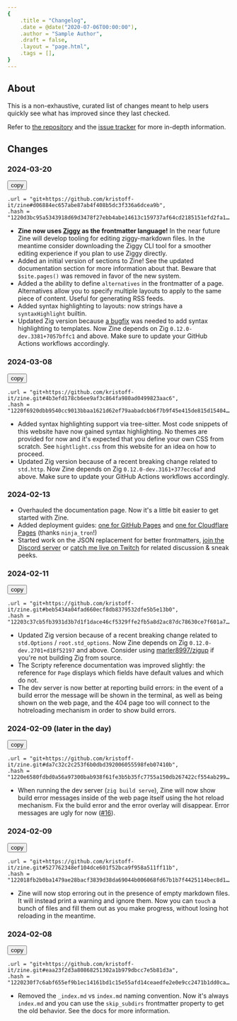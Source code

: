 ```yaml
---
{
    .title = "Changelog",
    .date = @date("2020-07-06T00:00:00"),
    .author = "Sample Author",
    .draft = false,
    .layout = "page.html",
    .tags = [],
} 
--- 
```

## About
This is a non-exhaustive, curated list of changes meant to help users quickly see what has improved since they last checked.

Refer to [the repository](https://github.com/kristoff-it/zine) and the [issue tracker](https://github.com/kristoff-it/zine/issues) for more in-depth information.

## Changes
<style>
pre {
  overflow: hidden;
  text-overflow: ellipsis;
}
</style>
<script>
window.onload = function() {
  document.querySelectorAll("button").forEach(function (b) {b.addEventListener("click", function () {
      navigator.clipboard.writeText(b.parentElement.nextElementSibling.textContent);
    });
  });
}
</script>

### 2024-03-20 

<button>copy</button>
```zig
.url = "git+https://github.com/kristoff-it/zine#d06884ec657abe87ab4f408b5dc3f336a6dcea9b",
.hash = "1220d3bc95a5343918d69d3478f27ebb4abe14613c159737af64cd2185151efd2fa1",
```
- **Zine now uses [Ziggy](https://ziggy-lang.io) as the frontmatter language!** In the near future Zine will develop tooling for editing ziggy-markdown files. In the meantime consider downloading the Ziggy CLI tool for a smoother editing experience if you plan to use Ziggy directly.
- Added an initial version of sections to Zine! See the updated documentation section for more information about that. Beware that `$site.pages()` was removed in favor of the new system.
- Added a the ability to define `alternatives` in the frontmatter of a page. Alternatives allow you to specify multiple layouts to apply to the same piece of content. Useful for generating RSS feeds.
- Added syntax highlighting to layouts: now strings have a `syntaxHighlight` builtin. 
- Updated Zig version because [a bugfix](https://github.com/ziglang/zig/pull/19224) was needed to add syntax highlighting to templates. Now Zine depends on Zig `0.12.0-dev.3381+7057bffc1` and above. Make sure to update your GitHub Actions workflows accordingly.


### 2024-03-08 

<button>copy</button>
```zig
.url = "git+https://github.com/kristoff-it/zine.git#4b3efd178cb6ee9af3c864fa980ad0499823aac6",
.hash = "1220f6920dbb9540cc9013bbaa1621d62ef79aabadcbb6f7b9f45e415de815d15404",
```
- Added syntax highlighting support via tree-sitter. Most code snippets of this website have now gained syntax highlighting. No themes are provided for now and it's expected that you define your own CSS from scratch. See `hightlight.css` from this website for an idea on how to proceed.
- Updated Zig version because of a recent breaking change related to `std.http`. Now Zine depends on Zig `0.12.0-dev.3161+377ecc6af` and above. Make sure to update your GitHub Actions workflows accordingly.

### 2024-02-13
- Overhauled the documentation page. Now  it's a little bit easier to get started with Zine.
- Added deployment guides: [one for GitHub Pages](/documentation/deploying/github-pages/) and [one for Cloudflare Pages](/documentation/deploying/cloudflare-pages/) (thanks `ninja_tron`!)
- Started work on the JSON replacement for better frontmatters, [join the Discord server](https://discord.gg/B73sGxF) or [catch me live on Twitch](https://twitch.tv/kristoff_it) for related discussion & sneak peeks.

### 2024-02-11 

<button>copy</button>
```zig
.url = "git+https://github.com/kristoff-it/zine.git#beb5434a04fad660ecf8db8379532dfe5b5e13b0",
.hash = "12203c37cb5fb3931d3b7d1f1dace46cf5329ffe2fb5a8d2ac87dc78630ce7f601a7",
```
- Updated Zig version because of a recent breaking change related to `std.Options` / `root.std_options`. Now Zine depends on Zig `0.12.0-dev.2701+d18f52197` and above. Consider using [marler8997/zigup](https://github.com/marler8997/zigup) if you're not building Zig from source.
- The Scripty reference documentation was improved slightly: the reference for `Page` displays which fields have default values and which do not.
- The dev server is now better at reporting build errors: in the event of a build error the message will be shown in the terminal, as well as being shown on the web page, and the 404 page too will connect to the hotreloading mechanism in order to show build errors.

### 2024-02-09 (later in the day)

<button>copy</button>
```zig
.url = "git+https://github.com/kristoff-it/zine.git#da7c32c2c253f6b0dbd392006055598feb07410b",
.hash = "1220e6580fdbd0a56a97300bab938f61fe3b5b35fc7755a150db267422cf554ab299",
```
- When running the dev server (`zig build serve`), Zine will now show build error messages inside of the web page itself using the hot reload mechanism. Fix the build error and the error overlay will disappear. Error messages are ugly for now  ([#16](https://github.com/kristoff-it/zine/issues/16)).


### 2024-02-09 

<button>copy</button>
```zig
.url = "git+https://github.com/kristoff-it/zine.git#527762348ef104dce601f52bca9f958a511ff11b",
.hash = "122018fb2b0ba1479ae28bacf3839d38da69044b006068fd67b1b7f4425114bec8d1",
```

- Zine will now stop erroring out in the presence of empty markdown files. It will instead print a warning and ignore them. Now you can `touch` a bunch of files and fill them out as you make progress, without losing hot reloading in the meantime.

### 2024-02-08

<button>copy</button>
```zig
.url = "git+https://github.com/kristoff-it/zine.git#eaa23f2d3a80868251302a1b979dbcc7e5b81d3a",
.hash = "1220230f7c6abf655ef9b1ec14161bd1c15e55afd14ceaedfe2e0e9cc2471b1dd0ca",
```
- Removed the `_index.md` vs `index.md` naming convention. Now it's always `index.md` and you can use the `skip_subdirs` frontmatter property to get the old behavior. See the docs for more information.
